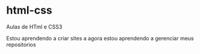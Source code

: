 # html-css
 Aulas de HTml e CSS3

Estou aprendendo a criar sites a agora estou aprendendo a gerenciar meus repositorios